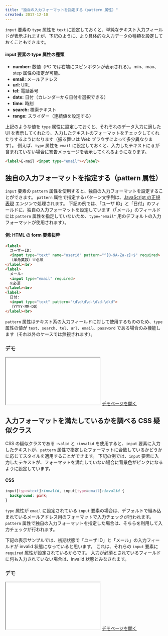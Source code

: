 ```yaml
---
title: "独自の入力フォーマットを指定する（pattern 属性）"
created: 2017-12-10
---
```


`input` 要素の `type` 属性を `text` に設定しておくと、単純なテキスト入力フィールドが表示されますが、下記のように、より具体的な入力データの種類を設定しておくこともできます。

#### input 要素の type 属性の種類

* **number:** 数値（PC では右端にスピンボタンが表示される）。min、max、step 属性の指定が可能。
* **email:** メールアドレス
* **url:** URL
* **tel:** 電話番号
* **date:** 日付（カレンダーから日付を選択できる）
* **time:** 時刻
* **search:** 検索テキスト
* **range:** スライダー（連続値を設定する）

上記のような値を `type` 属性に設定しておくと、それぞれのデータ入力に適した UI を表示してくれたり、入力したテキストのフォーマットをチェックしてくれたりするようになります（振る舞いは Web ブラウザによって多少異なります）。
例えば、`type` 属性を `email` に設定しておくと、入力したテキストに `@` が含まれていない場合に警告メッセージを表示してくれるようになります。

~~~ html
<label>E-mail <input type="email"></label>
~~~

独自の入力フォーマットを指定する（pattern 属性）
----

`input` 要素の `pattern` 属性を使用すると、独自の入力フォーマットを設定することができます。
`pattern` 属性で指定するパターン文字列は、[JavaScript の正規表現](https://developer.mozilla.org/ja/docs/Web/JavaScript/Reference/Global_Objects/RegExp) エンジンで処理されます。
下記の例では、「ユーザ ID」と「日付」のフィールドに、独自の入力フォーマットを設定しています（「メール」のフィールドには `pattern` 属性を指定していないため、`type="email"` 用のデフォルトの入力フォーマットが使用されます）。

#### 例: HTML の form 要素抜粋
~~~ html
<label>
  ユーザーID:
  <input type="text" name="userid" pattern="^[0-9A-Za-z]+$" required>
  （半角英数）※必須
</label><br>
<label>
  メール:
  <input type="email" required>
  ※必須
</label><br>
<label>
  日付:
  <input type="text" pattern="\d\d\d\d-\d\d-\d\d">
  （YYYY-MM-DD）
</label><br>
~~~

<div class="note">
<code>pattern</code> 属性はテキスト系の入力フィールドに対して使用するもののため、<code>type</code> 属性の値が <code>text</code>、<code>search</code>、<code>tel</code>、<code>url</code>、<code>email</code>、<code>password</code> である場合のみ機能します（それ以外のケースでは無視されます）。
</div>

### デモ
<iframe class="maku-htmlDemo" src="pattern-demo.html"></iframe>
<a target="_blank" href="pattern-demo.html">デモページを開く</a>


入力フォーマットを満たしているかを調べる CSS 疑似クラス
----

CSS の疑似クラスである `:valid` と `:invalid` を使用すると、`input` 要素に入力したテキストが、`pattern` 属性で指定したフォーマットに合致しているかどうかに応じてスタイルを適用することができます。
下記の例では、`input` 要素に入力したテキストが、フォーマットを満たしていない場合に背景色がピンクになるように設定しています。

#### CSS

~~~ css
input[type=text]:invalid, input[type=email]:invalid {
  background: pink;
}
~~~

<div class="note">
<code>type</code> 属性が <code>email</code> に設定されている <code>input</code> 要素の場合は、デフォルトで組み込まれているメールアドレス用のフォーマットで入力チェックが行われます。
<code>pattern</code> 属性で独自の入力フォーマットを指定した場合は、そちらを利用して入力チェックが行われます。
</div>

下記の表示サンプルでは、初期状態で「ユーザ ID」と「メール」の入力フィールドが invalid 状態になっていると思います。
これは、それらの `input` 要素に `required` 属性が設定されているからです。
入力が必須とされているフィールドに何も入力されていない場合は、invalid 状態とみなされます。

### デモ
<iframe class="maku-htmlDemo" src="pattern-demo2.html"></iframe>
<a target="_blank" href="pattern-demo2.html">デモページを開く</a>
